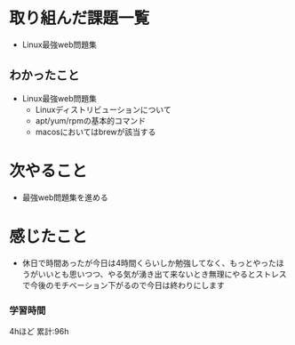 # 取り組んだ課題一覧
- Linux最強web問題集
## わかったこと
- Linux最強web問題集
    - Linuxディストリビューションについて
    - apt/yum/rpmの基本的コマンド
    - macosにおいてはbrewが該当する
# 次やること
- 最強web問題集を進める
# 感じたこと
- 休日で時間あったが今日は4時間くらいしか勉強してなく、もっとやったほうがいいとも思いつつ、やる気が湧き出て来ないとき無理にやるとストレスで今後のモチベーション下がるので今日は終わりにします
### 学習時間
4hほど
累計:96h
